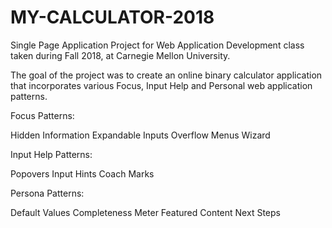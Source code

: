 # MY-CALCULATOR-2018

Single Page Application Project for Web Application Development class taken during Fall 2018, at Carnegie Mellon University. 

The goal of the project was to create an online binary calculator application that incorporates various Focus, Input Help and Personal web application patterns.

Focus Patterns:

Hidden Information
Expandable Inputs
Overflow Menus
Wizard

Input Help Patterns:

Popovers
Input Hints
Coach Marks

Persona Patterns:

Default Values
Completeness Meter
Featured Content
Next Steps



